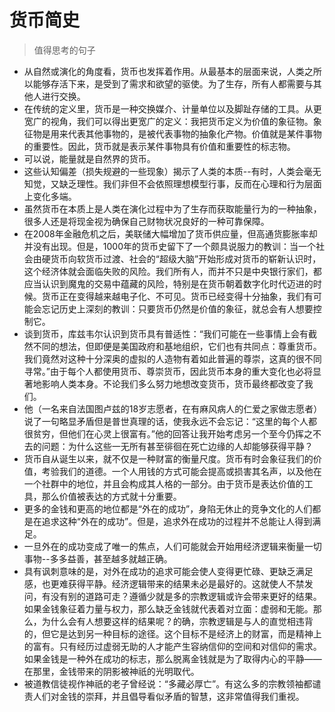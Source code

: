 
# 货币简史
> 值得思考的句子

- 从自然或演化的角度看，货币也发挥着作用。从最基本的层面来说，人类之所以能够存活下来，是受到了需求和欲望的驱使。为了生存，所有人都需要与其他人进行交换。
- 在传统的定义里，货币是一种交换媒介、计量单位以及脚趾存储的工具。从更宽广的视角，我们可以得出更宽广的定义：我把货币定义为价值的象征物。象征物是用来代表其他事物的，是被代表事物的抽象化产物。价值就是某件事物的重要性。因此，货币就是表示某件事物具有价值和重要性的标志物。
- 可以说，能量就是自然界的货币。
- 这些认知偏差（损失规避的一些现象）揭示了人类的本质--有时，人类会毫无知觉，又缺乏理性。我们非但不会依照理想模型行事，反而在心理和行为层面上变化多端。
- 虽然货币在本质上是人类在演化过程中为了生存而获取能量行为的一种抽象，很多人还是将现金视为确保自己财物状况良好的一种可靠保障。
- 在2008年金融危机之后，美联储大幅增加了货币供应量，但高通货膨胀率却并没有出现。但是，1000年的货币史留下了一个颇具说服力的教训：当一个社会由硬货币向软货币过渡、社会的“超级大脑”开始形成对货币的崭新认识时，这个经济体就会面临失败的风险。我们所有人，而并不只是中央银行家们，都应当认识到魔鬼的交易中蕴藏的风险，特别是在货币朝着数字化时代迈进的时候。货币正在变得越来越电子化、不可见。货币已经变得十分抽象，我们有可能会忘记历史上深刻的教训：只要货币仍然是价值的象征，就总会有人想要控制它。
- 谈到货币，库兹韦尔认识到货币具有普适性：“我们可能在一些事情上会有截然不同的想法，但即便是美国政府和基地组织，它们也有共同点：尊重货币。我们竟然对这种十分深奥的虚拟的人造物有着如此普遍的尊崇，这真的很不同寻常。”由于每个人都使用货币、尊崇货币，因此货币本身的重大变化也必将显著地影响人类本身。不论我们多么努力地想改变货币，货币最终都改变了我们。
- 他（一名来自法国图卢兹的18岁志愿者，在有麻风病人的仁爱之家做志愿者）说了一句略显矛盾但是普世真理的话，使我永远不会忘记：“这里的每个人都很贫穷，但他们在心灵上很富有。”他的回答让我开始考虑另一个至今仍挥之不去的问题：为什么这些一无所有甚至徘徊在死亡边缘的人却能够获得平静？
- 货币自从诞生以来，就不仅是一种财富的衡量尺度。货币有时会象征我们的价值，考验我们的道德。一个人用钱的方式可能会提高或损害其名声，以及他在一个社群中的地位，并且会构成其人格的一部分。由于货币是表达价值的工具，那么价值被表达的方式就十分重要。
- 更多的金钱和更高的地位都是“外在的成功”，身陷无休止的竞争文化的人们都是在追求这种“外在的成功”。但是，追求外在成功的过程并不总能让人得到满足。
- 一旦外在的成功变成了唯一的焦点，人们可能就会开始用经济逻辑来衡量一切事物--多多益善，甚至越多就越正确。
- 具有讽刺意味的是，对外在成功的追求可能会使人变得更忙碌、更缺乏满足感，也更难获得平静。经济逻辑带来的结果未必是最好的。这就使人不禁发问，有没有别的道路可走？遵循少就是多的宗教逻辑或许会带来更好的结果。如果金钱象征着力量与权力，那么缺乏金钱就代表着对立面：虚弱和无能。那么，为什么会有人想要这样的结果呢？的确，宗教逻辑是与人的直觉相违背的，但它是达到另一种目标的途径。这个目标不是经济上的财富，而是精神上的富有。只有经历过虚弱无助的人才能产生容纳信仰的空间和对信仰的需求。如果金钱是一种外在成功的标志，那么脱离金钱就是为了取得内心的平静——在那里，金钱带来的阴影被神祇的光明取代。
- 被道教信徒视作神祇的老子曾经说：“多藏必厚亡”。有这么多的宗教领袖都谴责人们对金钱的崇拜，并且倡导看似矛盾的智慧，这非常值得我们重视。